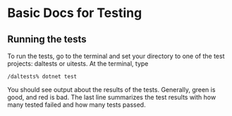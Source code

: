 Basic Docs for Testing
======================


Running the tests
-----------------

To run the tests, go to the terminal and set your directory to one of the test projects: daltests or uitests. At the terminal, type 

```shell
/daltests% dotnet test
```

You should see output about the results of the tests. Generally, green is good, and red is bad. The last line summarizes the test results with how many tested failed and how many tests passed.

